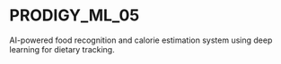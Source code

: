 # PRODIGY_ML_05
AI-powered food recognition and calorie estimation system using deep learning for dietary tracking.
